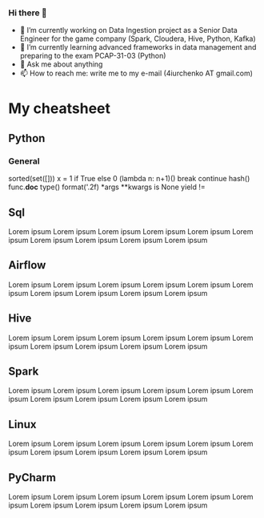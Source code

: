 ### Hi there 👋
- 🔭 I’m currently working on Data Ingestion project as a Senior Data Engineer for the game company (Spark, Cloudera, Hive, Python, Kafka)
- 🌱 I’m currently learning advanced frameworks in data management and preparing to the exam PCAP-31-03 (Python)
- 💬 Ask me about anything
- 📫 How to reach me: write me to my e-mail (4iurchenko AT gmail.com)


# My cheatsheet
## Python
### General
sorted(set([]))
x = 1 if True else 0
(lambda n: n+1)()
break
continue
hash()
func.__doc__
type()
format('.2f)
*args
**kwargs
is
None
yield
!=

## Sql
Lorem ipsum
Lorem ipsum
Lorem ipsum
Lorem ipsum
Lorem ipsum
Lorem ipsum
Lorem ipsum
Lorem ipsum
Lorem ipsum
Lorem ipsum

## Airflow
Lorem ipsum
Lorem ipsum
Lorem ipsum
Lorem ipsum
Lorem ipsum
Lorem ipsum
Lorem ipsum
Lorem ipsum
Lorem ipsum
Lorem ipsum

## Hive
Lorem ipsum
Lorem ipsum
Lorem ipsum
Lorem ipsum
Lorem ipsum
Lorem ipsum
Lorem ipsum
Lorem ipsum
Lorem ipsum
Lorem ipsum

## Spark
Lorem ipsum
Lorem ipsum
Lorem ipsum
Lorem ipsum
Lorem ipsum
Lorem ipsum
Lorem ipsum
Lorem ipsum
Lorem ipsum
Lorem ipsum

## Linux
Lorem ipsum
Lorem ipsum
Lorem ipsum
Lorem ipsum
Lorem ipsum
Lorem ipsum
Lorem ipsum
Lorem ipsum
Lorem ipsum
Lorem ipsum

## PyCharm
Lorem ipsum
Lorem ipsum
Lorem ipsum
Lorem ipsum
Lorem ipsum
Lorem ipsum
Lorem ipsum
Lorem ipsum
Lorem ipsum
Lorem ipsum
